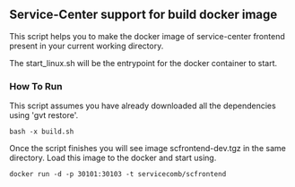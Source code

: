## Service-Center support for build docker image

This script helps you to make the docker image of service-center frontend  present in your current working directory.

The start_linux.sh will be the entrypoint for the docker container to start.

### How To Run

This script assumes you have already downloaded all the dependencies using 'gvt restore'.

    bash -x build.sh
    
Once the script finishes you will see image scfrontend-dev.tgz in the same directory. 
Load this image to the docker and start using.

    docker run -d -p 30101:30103 -t servicecomb/scfrontend
